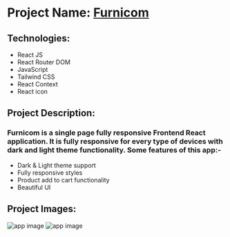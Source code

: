 # Project Name: [Furnicom](https://furnicom-bice.vercel.app)

## Technologies:
- React JS
- React Router DOM
- JavaScript
- Tailwind CSS
- React Context
- React icon

## Project Description:
### Furnicom is a single page fully responsive Frontend React application. It is fully responsive for every type of devices with dark and light theme functionality. Some features of this app:-
- Dark & Light theme support
- Fully responsive styles
- Product add to cart functionality
- Beautiful UI

## Project Images:
![app image](https://i.ibb.co.com/G3GXcrf/img1.png)
![app image](https://i.ibb.co.com/TT6KST9/img2.png)